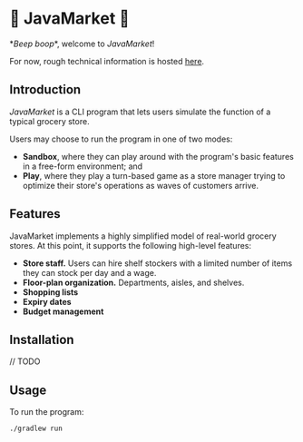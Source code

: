 :convenience_store:  JavaMarket  :shopping_cart:
=================================================

\*_Beep boop_\*, welcome to _JavaMarket_!

For now, rough technical information is hosted [here](./technical-notes.md).

 

Introduction
------------
_JavaMarket_ is a CLI program that lets users simulate the function of a typical grocery store.

Users may choose to run the program in one of two modes:
* **Sandbox**, where they can play around with the program's basic features in a free-form environment; and
* **Play**, where they play a turn-based game as a store manager trying to optimize their store's operations as waves of
    customers arrive.

<!-- 
The [Introduction](#introduction) section &ndash; which you are presently reading &ndash; should provide background for your software project, a brief explanation of what the project is about, and optionally, pointers to resources that can help orient readers.  (Some README recommendations go straight to installation instructions as the first section, but in my opinion, introductions are important for readers who are not familiar with your technical area.)  Ideally, this section should be short.
-->

Features
------------
JavaMarket implements a highly simplified model of real-world grocery stores. At this point, it supports the following
high-level features:
* **Store staff.** Users can hire shelf stockers with a limited number of items they can stock per day and a wage.
* **Floor-plan organization.** Departments, aisles, and shelves.
* **Shopping lists**
* **Expiry dates**
* **Budget management**



Installation
------------

// TODO
<!--
Begin this section by mentioning any prerequisites that may be important for users to have before they can use your software.  Examples include hardware and operating system requirements.

Next, provide step-by-step instructions for installing the software, preferably with command examples that can be copy-pasted by readers into their software environments. For example:

```bash
a command-line command here
```

Sometimes, subsections may be needed for different operating systems or particularly complicated installations.
-->



Usage
-----

To run the program:
```bash
./gradlew run
```
<!-- 
explain more about how to run the software, what kind of output or behavior to expect, and so on.
-->
